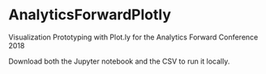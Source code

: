 # AnalyticsForwardPlotly
Visualization Prototyping with Plot.ly for the Analytics Forward Conference 2018

Download both the Jupyter notebook and the CSV to run it locally.
